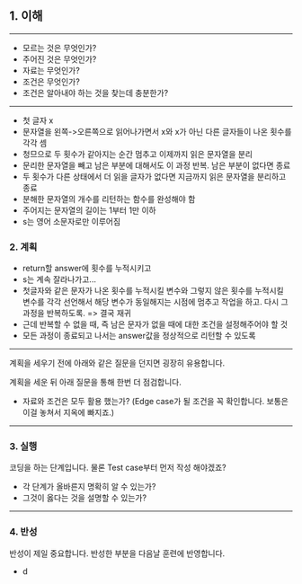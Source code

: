 ## 1. 이해

---
- 모르는 것은 무엇인가?
- 주어진 것은 무엇인가?
- 자료는 무엇인가?
- 조건은 무엇인가?
- 조건은 알아내야 하는 것을 찾는데 충분한가?
---
- 첫 글자 x
- 문자열을 왼쪽->오른쪽으로 읽어나가면서 x와 x가 아닌 다른 글자들이 나온 횟수를 각각 셈
- 청므으로 두 횟수가 같아지는 순간 멈추고 이제까지 읽은 문자열을 분리
- 문리한 문자열을 빼고 남은 부분에 대해서도 이 과정 반복. 남은 부분이 없다면 종료
- 두 횟수가 다른 상태에서 더 읽을 글자가 없다면 지금까지 읽은 문자열을 분리하고 종료
- 분해한 문자열의 개수를 리턴하는 함수를 완성해야 함
- 주어지는 문자열의 길이는 1부터 1만 이하
- s는 영어 소문자로만 이루어짐

### 2. 계획
- return할 answer에 횟수를 누적시키고
- s는 계속 잘라나가고...
- 첫글자와 같은 문자가 나온 횟수를 누적시킬 변수와 그렇지 않은 횟수를 누적시킬 변수를 각각 선언해서 해당 변수가 동일해지는 시점에 멈추고 작업을 하고. 다시 그 과정을 반복하도록. => 결국 재귀
- 근데 반복할 수 없을 때, 즉 남은 문자가 없을 때에 대한 조건을 설정해주어야 할 것
- 모든 과정이 종료되고 나서는 answer값을 정상적으로 리턴할 수 있도록

---
계획을 세우기 전에 아래와 같은 질문을 던지면 굉장히 유용합니다.

계획을 세운 뒤 아래 질문을 통해 한번 더 점검합니다.

- 자료와 조건은 모두 활용 했는가? (Edge case가 될 조건을 꼭 확인합니다. 보통은 이걸 놓쳐서 지옥에 빠지죠.)
---

### 3. 실행

코딩을 하는 단계입니다. 물론 Test case부터 먼저 작성 해야겠죠?

- 각 단계가 올바른지 명확히 알 수 있는가?
- 그것이 옳다는 것을 설명할 수 있는가?

---

### 4. 반성

반성이 제일 중요합니다. 반성한 부분을 다음날 훈련에 반영합니다.
- d
